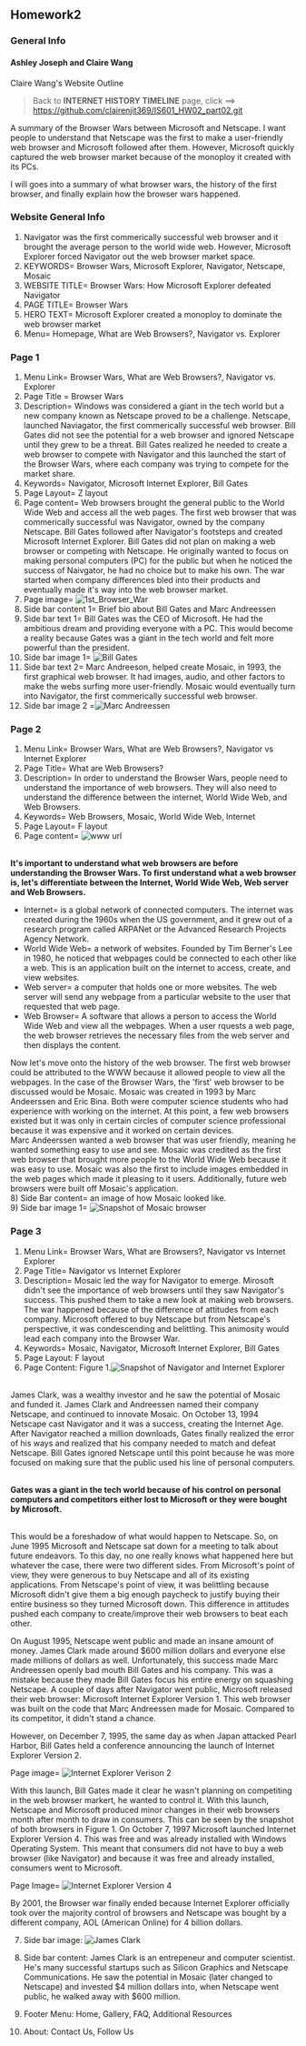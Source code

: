 ## Homework2 

### General Info
#### Ashley Joseph and Claire Wang

Claire Wang's Website Outline
> Back to **INTERNET HISTORY TIMELINE** page, click ==> https://github.com/clairenjit369/IS601_HW02_part02.git

<p> A summary of the Browser Wars between Microsoft and Netscape. I want people to understand that Netscape was the first to make a user-friendly web browser and Microsoft followed after them. However, Microsoft quickly captured the web browser market because of the monoploy it created with its PCs. 

I will goes into a summary of what browser wars, the history of the first browser, and finally explain how the browser wars happened. </p>


### Website General Info
1) Navigator was the first commerically successful web browser and it brought the average person to the world wide web. However, Microsoft Explorer forced Navigator out the web browser market space.
2) KEYWORDS= Browser Wars, Microsoft Explorer, Navigator, Netscape, Mosaic
3) WEBSITE TITLE= Browser Wars: How Microsoft Explorer defeated Navigator 
4) PAGE TITLE= Browser Wars
5) HERO TEXT= Microsoft Explorer created a monoploy to dominate the web browser market 
6) Menu= Homepage, What are Web Browsers?, Navigator vs. Explorer


### Page 1
1) Menu Link= Browser Wars, What are Web Browsers?, Navigator vs. Explorer
2) Page Title = Browser Wars
3) Description= Windows was considered a giant in the tech world but a new company known as Netscape proved to be a challenge. Netscape, launched Naviagator, the first commerically successful web browser. Bill Gates did not see the potential for a web browser and ignored Netscape until they grew to be a threat. Bill Gates realized he needed to create a web browser to compete with Navigator and this launched the start of the Browser Wars, where each company was trying to compete for the market share.
4) Keywords= Navigator, Microsoft Internet Explorer, Bill Gates  
5) Page Layout= Z layout
6) Page content= Web browsers brought the general public to the World Wide Web and access all the web pages. The first web browser that was commerically successful was Navigator, owned by the company Netscape. Bill Gates followed after Navigator's footsteps and created Microsoft Internet Explorer. Bill Gates did not plan on making a web browser or competing with Netscape. He originally wanted to focus on making personal computers (PC) for the public but when he noticed the success of Naivgator, he had no choice but to make his own. The war started when company differences bled into their products and eventually made it's way into the web browser market. <br>
7) Page image= ![1st_Browser_War](https://user-images.githubusercontent.com/85362067/122263176-22477980-cea4-11eb-9049-c3476c7e7f56.jpg)
8) Side bar content 1= Brief bio about Bill Gates and Marc Andreessen 
9) Side bar text 1= Bill Gates was the CEO of Microsoft. He had the ambitious dream and providing everyone with a PC. This would become a reality because Gates was a giant in the tech world and felt more powerful than the president. 
10) Side bar image 1= ![Bill Gates](https://user-images.githubusercontent.com/85362067/122264018-1314fb80-cea5-11eb-9f20-a203e119fa15.jpg)
11) Side bar text 2= Marc Andreeson, helped create Mosaic, in 1993, the first graphical web browser. It had images, audio, and other factors to make the webs surfing more user-friendly. Mosaic would eventually turn into Navigator, the first commerically successful web browser. 
12) Side bar image 2 =![Marc Andreessen](https://user-images.githubusercontent.com/85362067/122264205-435c9a00-cea5-11eb-833f-32d5444db322.jpg)

### Page 2
1) Menu Link= Browser Wars, What are Web Browsers?, Navigator vs Internet Explorer
2) Page Title= What are Web Browsers?
3) Description= In order to understand the Browser Wars, people need to understand the importance of web browsers. They will also need to understand the difference between the internet, World Wide Web, and Web Browsers. 
4) Keywords= Web Browsers, Mosaic, World Wide Web, Internet
5) Page Layout= F layout
6) Page content= ![www url](https://user-images.githubusercontent.com/85362067/122461025-d28ab000-cf80-11eb-873a-79ae83a0960b.jpg)

<br> **It's important to understand what web browsers are before understanding the Browser Wars. To first understand what a web browser is, let's differentiate between the Internet, World Wide Web, Web server and Web Browsers.** <br>

+ Internet= is a global network of connected computers. The internet was created during the 1960s when the US government, and it grew out of a research program called ARPANet or the Advanced Research Projects Agency Network. <br>
+ World Wide Web= a network of websites. Founded by Tim Berner's Lee in 1980, he noticed that webpages could be connected to each other like a web. This is an application built on the internet to access, create, and view websites. <br>
+ Web server= a computer that holds one or more websites. The web server will send any webpage from a particular website to the user that requested that web page. <br>
+ Web Browser= A software that allows a person to access the World Wide Web and view all the webpages. When a user rquests a web page, the web browser retrieves the necessary files from the web server and then displays the content. <br>

Now let's move onto the history of the web browser. The first web browser could be attributed to the WWW because it allowed people to view all the webpages. In the case of the Browser Wars, the 'first' web browser to be discussed would be Mosaic. Mosaic was created in 1993 by Marc Andeerssen and Eric Bina. Both were computer science students who had experience with working on the internet. At this point, a few web browsers existed but it was only in certain circles of computer science professional because it was expensive and it worked on certain devices. <br>
Marc Andeerssen wanted a web browser that was user friendly, meaning he wanted something easy to use and see. Mosaic was credited as the first web browser that brought more people to the World Wide Web because it was easy to use. Mosaic was also the first to include images embedded in the web pages which made it pleasing to it users. Additionally, future web browsers were built off Mosaic's application. <br>
8) Side Bar content= an image of how Mosaic looked like. <br>
9) Side bar image 1= ![Snapshot of Mosaic browser](https://user-images.githubusercontent.com/85362067/122461648-9efc5580-cf81-11eb-9d76-0725788625aa.jpg)

### Page 3
1) Menu Link= Browser Wars, What are Browsers?, Navigator vs Internet Explorer
2) Page Title= Navigator vs Internet Explorer
3) Description= Mosaic led the way for Navigator to emerge. Mirosoft didn't see the importance of web browsers until they saw Navigator's success. This pushed them to take a new look at making web browsers. The war happened because of the difference of attitudes from each company. Microsoft offered to buy Netscape but from Netscape's perspective, it was condescending and belittling. This animosity would lead each company into the Browser War.
4) Keywords= Mosaic, Navigator, Microsoft Internet Explorer, Bill Gates
5) Page Layout: F layout
6) Page Content: Figure 1.![Snapshot of Navigator and Internet Explorer](https://user-images.githubusercontent.com/85362067/122476005-7ed59200-cf93-11eb-92ce-1b52f968b443.jpg)

<br> James Clark, was a wealthy investor and he saw the potential of Mosaic and funded it. James Clark and Andreessen named their company Netscape, and continued to innovate Mosaic. On October 13, 1994 Netscape cast Navigator and it was a success, creating the Internet Age. After Navigator reached a million downloads, Gates finally realized the error of his ways and realized that his company needed to match and defeat Netscape. Bill Gates ignored Netscape until this point because he was more focused on making sure that the public used his line of personal computers.<br> 

<br> **Gates was a giant in the tech world because of his control on personal computers and competitors either lost to Microsoft or they were bought by Microsoft.** <br>

<br> This would be a foreshadow of what would happen to Netscape. 
So, on June 1995 Microsoft and Netscape sat down for a meeting to talk about future endeavors. To this day, no one really knows what happened here but whatever the case, there were two different sides. From Microsoft's point of view, they were generous to buy Netscape and all of its existing applications. From Netscape's point of view, it was belittling because Microsoft didn't give them a big enough paycheck to justify buying their entire business so they turned Microsoft down. This difference in attitudes pushed each company to create/improve their web browsers to beat each other. 

On August 1995, Netscape went public and made an insane amount of money. James Clark made around $600 million dollars and everyone else made millions of dollars as well. Unfortunately, this success made Marc Andreessen openly bad mouth Bill Gates and his company. This was a mistake because they made Bill Gates focus his entire energy on squashing Netscape. A couple of days after Navigator went public, Microsoft released their web browser: Microsoft Internet Explorer Version 1. This web browser was built on the code that Marc Andreessen made for Mosaic. Compared to its competitor, it didn't stand a chance. 

However, on December 7, 1995, the same day as when Japan attacked Pearl Harbor, Bill Gates held a conference announcing the launch of Internet Explorer Version 2.

Page image= ![Internet Explorer Verison 2](https://user-images.githubusercontent.com/85362067/122482365-68810380-cf9e-11eb-828d-b4f42ecb64a1.png)

With this launch, Bill Gates made it clear he wasn't planning on competiting in the web browser markert, he wanted to control it. With this launch, Netscape and Microsoft produced minor changes in their web browsers month after month to draw in consumers. This can be seen by the snapshot of both browsers in Figure 1. On October 7, 1997 Microsoft launched Internet Explorer Version 4. This was free and was already installed with Windows Operating System. This meant that consumers did not have to buy a web browser (like Navigator) and because it was free and already installed, consumers went to Microsoft. 

Page Image= ![Internet Explorer Version 4](https://user-images.githubusercontent.com/85362067/122482570-d1687b80-cf9e-11eb-8dfd-96067c48e78b.png)

By 2001, the Browser war finally ended because Internet Explorer officially took over the majority control of browsers and Netscape was bought by a different company, AOL (American Online) for 4 billion dollars. 

7) Side bar image: ![James Clark](https://user-images.githubusercontent.com/85362067/122487394-2c9f6b80-cfa9-11eb-928e-cd5624be24be.jpg)
8) Side bar content: James Clark is an entrepeneur and computer scientist. He's many successful startups such as Silicon Graphics and Netscape Communications. He saw the potential in Mosaic (later changed to Netscape) and invested $4 million dollars into, when Netscape went public, he walked away with $600 million.

8) Footer Menu: Home, Gallery, FAQ, Additional Resources
9) About: Contact Us, Follow Us
